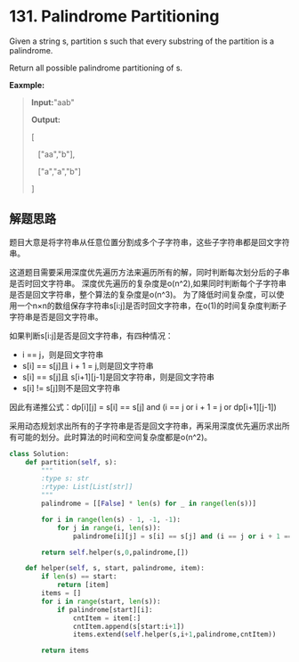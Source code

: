 # 131. Palindrome Partitioning
Given a string s, partition s such that every substring of the partition is a palindrome.

Return all possible palindrome partitioning of s.

**Eaxmple:**

> **Input:**"aab"
>
> **Output:**
>
> \[
>
> &nbsp;&nbsp; \["aa","b"\],
>
> &nbsp;&nbsp; \["a","a","b"\]
>
> \]

## 解题思路

题目大意是将字符串从任意位置分割成多个子字符串，这些子字符串都是回文字符串。

这道题目需要采用深度优先遍历方法来遍历所有的解，同时判断每次划分后的子串是否时回文字符串。
深度优先遍历的复杂度是o(n^2),如果同时判断每个子字符串是否是回文字符串，整个算法的复杂度是o(n^3)。
为了降低时间复杂度，可以使用一个n×n的数组保存字符串s\[i:j\]是否时回文字符串，在o(1)的时间复杂度判断子字符串是否是回文字符串。

如果判断s\[i:j\]是否是回文字符串，有四种情况：
* i == j，则是回文字符串
* s\[i\] == s\[j\]且 i + 1  = j,则是回文字符串
* s\[i\] == s\[j\]且 s\[i+1\]\[j-1\]是回文字符串，则是回文字符串
* s\[i\] != s\[j\]则不是回文字符串

因此有递推公式：dp\[i\]\[j\] = s\[i\] == s\[j\] and (i == j or i + 1  = j or dp\[i+1\]\[j-1\])

采用动态规划求出所有的子字符串是否是回文字符串，再采用深度优先遍历求出所有可能的划分。此时算法的时间和空间复杂度都是o(n^2)。

```python
class Solution:
    def partition(self, s):
        """
        :type s: str
        :rtype: List[List[str]]
        """
        palindrome = [[False] * len(s) for _ in range(len(s))]

        for i in range(len(s) - 1, -1, -1):
            for j in range(i, len(s)):
                palindrome[i][j] = s[i] == s[j] and (i == j or i + 1 == j or palindrome[i + 1][j - 1])

        return self.helper(s,0,palindrome,[])

    def helper(self, s, start, palindrome, item):
        if len(s) == start:
            return [item]
        items = []
        for i in range(start, len(s)):
            if palindrome[start][i]:
                cntItem = item[:]
                cntItem.append(s[start:i+1])
                items.extend(self.helper(s,i+1,palindrome,cntItem))

        return items
```
